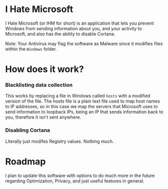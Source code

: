 # I Hate Microsoft

I Hate Microsoft (or IHM for short) is an application that lets you prevent Windows from sending information about you, and your activity to Microsoft, and also has the ability to disable Cortana.

Note: Your Antivirus may flag the software as Malware since it modifies files within the `Windows` folder.

# How does it work?

### Blacklisting data collection

This works by replacing a file in Windows called `hosts` with a modified version of the file. The hosts file is a plain text file used to map host names to IP addresses, so in this case we map the servers that Microsoft uses to send information to loopback IPs, being an IP that sends information back to you, therefore it isn't sent anywhere.

### Disabling Cortana

Literally just modifes Registry values. Nothing much.

# Roadmap

I plan to update this software with options to do much more in the future regarding Optimization, Privacy, and just useful features in general.